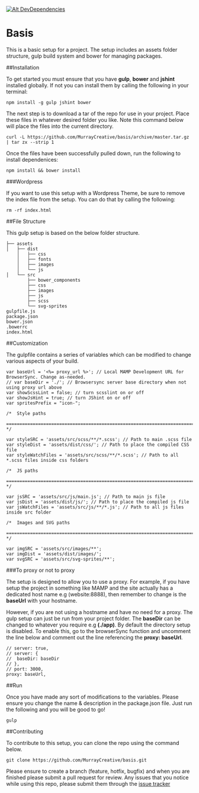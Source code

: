 [![Alt DevDependencies](https://david-dm.org/MurrayCreative/basis/dev-status.svg)](https://david-dm.org/MurrayCreative/basis/)

# Basis 
This is a basic setup for a project. The setup includes an assets folder structure, gulp build system and bower for managing packages.

##Installation

To get started you must ensure that you have **gulp**, **bower** and **jshint** installed globally. If not you can install them by calling the following in your terminal:

```
npm install -g gulp jshint bower
```

The next step is to download a tar of the repo for use in your project. Place these files in whatever desired folder you like. Note this command below will place the files into the current directory.

```
curl -L https://github.com/MurrayCreative/basis/archive/master.tar.gz | tar zx --strip 1 
```

Once the files have been successfully pulled down, run the following to install dependenices:

```
npm install && bower install
```

###Wordpress

If you want to use this setup with a Wordpress Theme, be sure to remove the index file from the setup. You can do that by calling the following:

```
rm -rf index.html
```

##File Structure

This gulp setup is based on the below folder structure. 

```
├── assets
│	├── dist
	│   ├── css
	│   ├── fonts
	│   ├── images
	│   └── js
│	└── src
	    ├── bower_components
	    ├── css
	    ├── images
	    ├── js
	    ├── scss
	    └── svg-sprites
gulpfile.js
package.json
bower.json
.bowerrc
index.html
```

##Customization

The gulpfile contains a series of variables which can be modified to change various aspects of your build. 

```
var baseUrl = '<%= proxy_url %>'; // Local MAMP Development URL for BrowserSync. Change as-needed. 
// var baseDir = './'; // Browsersync server base directory when not using proxy url above
var showScssLint = false; // turn scsslint on or off
var showJsHint = true; // turn JShint on or off
var spritesPrefix = "icon-";

/*  Style paths
    ========================================================================== */

var styleSRC = 'assets/src/scss/**/*.scss'; // Path to main .scss file
var styleDist = 'assets/dist/css/'; // Path to place the compiled CSS file
var styleWatchFiles = 'assets/src/scss/**/*.scss'; // Path to all *.scss files inside css folders

/*  JS paths
    ========================================================================== */

var jsSRC = 'assets/src/js/main.js'; // Path to main js file
var jsDist = 'assets/dist/js/'; // Path to place the compiled js file
var jsWatchFiles = 'assets/src/js/**/*.js'; // Path to all js files inside src folder

/*  Images and SVG paths
    ========================================================================== */

var imgSRC = 'assets/src/images/**';
var imgDist = 'assets/dist/images/';
var svgSRC = 'assets/src/svg-sprites/**';

```

###To proxy or not to proxy

The setup is designed to allow you to use a proxy. For example, if you have setup the project in something like MAMP and the site actually has a dedicated host name e.g (website:8888), then remember to change is the **baseUrl** with your hostname.

However, if you are not using a hostname and have no need for a proxy. The gulp setup can just be run from your project folder. The **baseDir** can be changed to whatever you require e.g **(./app)**. By default the directory setup is disabled. To enable this, go to the browserSync function and uncomment the line below and comment out the line referencing the **proxy: baseUrl**.

```
// server: true,
// server: {
//  baseDir: baseDir
// },
// port: 3000,
proxy: baseUrl,
```


##Run 

Once you have made any sort of modifications to the variables. Please ensure you change the name & description in the package.json file.
Just run the following and you will be good to go!

```
gulp
```

##Contributing

To contribute to this setup, you can clone the repo using the command below. 

```
git clone https://github.com/MurrayCreative/basis.git
```

Please ensure to create a branch (feature, hotfix, bugfix) and when you are finished please submit a pull request for review. Any issues that you notice while using this repo, please submit them through the [issue tracker](https://github.com/MurrayCreative/basis/issues)


